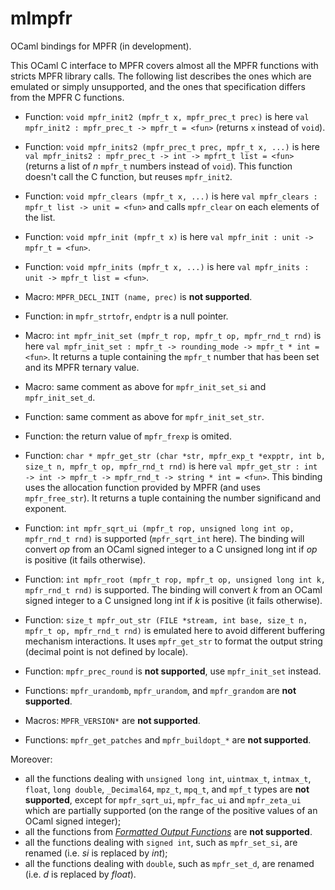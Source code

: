 # mlmpfr
OCaml bindings for MPFR (in development).

This OCaml C interface to MPFR covers almost all the MPFR functions with stricts MPFR library calls. The following list describes the ones which are emulated or simply unsupported, and the ones that specification differs from the MPFR C functions.

 - Function: `void mpfr_init2 (mpfr_t x, mpfr_prec_t prec)` is here `val mpfr_init2 : mpfr_prec_t -> mpfr_t = <fun>` (returns `x` instead of `void`).
 - Function: `void mpfr_inits2 (mpfr_prec_t prec, mpfr_t x, ...)` is here `val mpfr_inits2 : mpfr_prec_t -> int -> mpfrt_t list = <fun>`
 (returns a list of _n_ `mpfr_t` numbers instead of `void`). This function doesn't call the C function, but reuses `mpfr_init2`.
- Function: `void mpfr_clears (mpfr_t x, ...)` is here `val mpfr_clears : mpfr_t list -> unit = <fun>` and calls `mpfr_clear` on each elements of the list.
- Function: `void mpfr_init (mpfr_t x)` is here `val mpfr_init : unit -> mpfr_t = <fun>`.
- Function: `void mpfr_inits (mpfr_t x, ...)` is here `val mpfr_inits : unit -> mpfr_t list = <fun>`.
- Macro: `MPFR_DECL_INIT (name, prec)` is __not supported__.

- Function: in `mpfr_strtofr`, `endptr` is a null pointer.

- Macro: `int mpfr_init_set (mpfr_t rop, mpfr_t op, mpfr_rnd_t rnd)` is here `val mpfr_init_set : mpfr_t -> rounding_mode -> mpfr_t * int = <fun>`. It returns a tuple containing the `mpfr_t` number that has been set and its MPFR ternary value.
- Macro: same comment as above for `mpfr_init_set_si` and `mpfr_init_set_d`.
- Function: same comment as above for `mpfr_init_set_str`.

- Function: the return value of `mpfr_frexp` is omited.
- Function: `char * mpfr_get_str (char *str, mpfr_exp_t *expptr, int b, size_t n, mpfr_t op, mpfr_rnd_t rnd)` is here `val mpfr_get_str : int -> int -> mpfr_t -> mpfr_rnd_t -> string * int = <fun>`. This binding uses the allocation function provided by MPFR (and uses `mpfr_free_str`). It returns a tuple containing the number significand and exponent.

- Function: `int mpfr_sqrt_ui (mpfr_t rop, unsigned long int op, mpfr_rnd_t rnd)` is supported (`mpfr_sqrt_int` here). The binding will convert _op_ from an OCaml signed integer to a C unsigned long int if _op_ is positive (it fails otherwise).
- Function: `int mpfr_root (mpfr_t rop, mpfr_t op, unsigned long int k, mpfr_rnd_t rnd)` is supported. The binding will convert _k_ from an OCaml signed integer to a C unsigned long int if _k_ is positive (it fails otherwise).

- Function: `size_t mpfr_out_str (FILE *stream, int base, size_t n, mpfr_t op, mpfr_rnd_t rnd)` is emulated here to avoid different buffering mechanism interactions. It uses `mpfr_get_str` to format the output string (decimal point is not defined by locale).

- Function: `mpfr_prec_round` is __not supported__, use `mpfr_init_set` instead.

- Functions: `mpfr_urandomb`, `mpfr_urandom`, and `mpfr_grandom` are __not supported__.
- Macros: `MPFR_VERSION*` are __not supported__.
- Functions: `mpfr_get_patches` and `mpfr_buildopt_*` are __not supported__.

Moreover:
- all the functions dealing with `unsigned long int`, `uintmax_t`, `intmax_t`, `float`, `long double`, `_Decimal64`, `mpz_t`, `mpq_t`, and `mpf_t` types are __not supported__, except for `mpfr_sqrt_ui`, `mpfr_fac_ui` and `mpfr_zeta_ui` which are partially supported (on the range of the positive values of an OCaml signed integer);
- all the functions from _[Formatted Output Functions](http://www.mpfr.org/mpfr-current/mpfr.html#Formatted-Output-Functions)_ are __not supported__.
- all the functions dealing with `signed int`, such as `mpfr_set_si`, are renamed (i.e. _si_ is replaced by _int_);
- all the functions dealing with `double`, such as `mpfr_set_d`, are renamed (i.e. _d_ is replaced by _float_).
